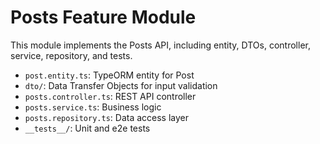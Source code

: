 # Posts Feature Module

This module implements the Posts API, including entity, DTOs, controller, service, repository, and tests.

- `post.entity.ts`: TypeORM entity for Post
- `dto/`: Data Transfer Objects for input validation
- `posts.controller.ts`: REST API controller
- `posts.service.ts`: Business logic
- `posts.repository.ts`: Data access layer
- `__tests__/`: Unit and e2e tests 
